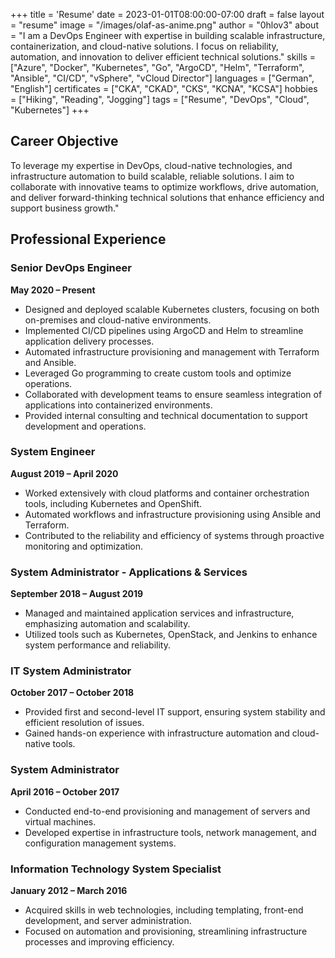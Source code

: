 +++
title = 'Resume'
date = 2023-01-01T08:00:00-07:00
draft = false
layout = "resume"
image = "/images/olaf-as-anime.png"
author = "0hlov3"
about = "I am a DevOps Engineer with expertise in building scalable infrastructure, containerization, and cloud-native solutions. I focus on reliability, automation, and innovation to deliver efficient technical solutions."
skills = ["Azure", "Docker", "Kubernetes", "Go", "ArgoCD", "Helm", "Terraform", "Ansible", "CI/CD", "vSphere", "vCloud Director"]
languages = ["German", "English"]
certificates = ["CKA", "CKAD", "CKS", "KCNA", "KCSA"]
hobbies = ["Hiking", "Reading", "Jogging"]
tags = ["Resume", "DevOps", "Cloud", "Kubernetes"]
+++

## Career Objective

To leverage my expertise in DevOps, cloud-native technologies, and infrastructure automation to build scalable, reliable solutions. I aim to collaborate with innovative teams to optimize workflows, drive automation, and deliver forward-thinking technical solutions that enhance efficiency and support business growth."

## Professional Experience

### Senior DevOps Engineer
**May 2020 – Present**
- Designed and deployed scalable Kubernetes clusters, focusing on both on-premises and cloud-native environments.
- Implemented CI/CD pipelines using ArgoCD and Helm to streamline application delivery processes.
- Automated infrastructure provisioning and management with Terraform and Ansible.
- Leveraged Go programming to create custom tools and optimize operations.
- Collaborated with development teams to ensure seamless integration of applications into containerized environments.
- Provided internal consulting and technical documentation to support development and operations.

### System Engineer
**August 2019 – April 2020**
- Worked extensively with cloud platforms and container orchestration tools, including Kubernetes and OpenShift.
- Automated workflows and infrastructure provisioning using Ansible and Terraform.
- Contributed to the reliability and efficiency of systems through proactive monitoring and optimization.

### System Administrator - Applications & Services
**September 2018 – August 2019**
- Managed and maintained application services and infrastructure, emphasizing automation and scalability.
- Utilized tools such as Kubernetes, OpenStack, and Jenkins to enhance system performance and reliability.

### IT System Administrator
**October 2017 – October 2018**
- Provided first and second-level IT support, ensuring system stability and efficient resolution of issues.
- Gained hands-on experience with infrastructure automation and cloud-native tools.

### System Administrator
**April 2016 – October 2017**
- Conducted end-to-end provisioning and management of servers and virtual machines.
- Developed expertise in infrastructure tools, network management, and configuration management systems.

### Information Technology System Specialist
**January 2012 – March 2016**
- Acquired skills in web technologies, including templating, front-end development, and server administration.
- Focused on automation and provisioning, streamlining infrastructure processes and improving efficiency.
